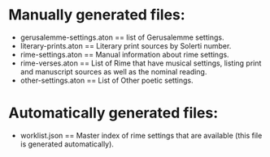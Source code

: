 
Manually generated files:
===============================

* gerusalemme-settings.aton == list of Gerusalemme settings.
* literary-prints.aton == Literary print sources by Solerti number.
* rime-settings.aton == Manual information about rime settings.
* rime-verses.aton == List of Rime that have musical settings, listing print and manuscript sources as well as the nominal reading.
* other-settings.aton == List of Other poetic settings.

Automatically generated files:
===============================

* worklist.json  == Master index of rime settings that are available (this file is generated automatically).


